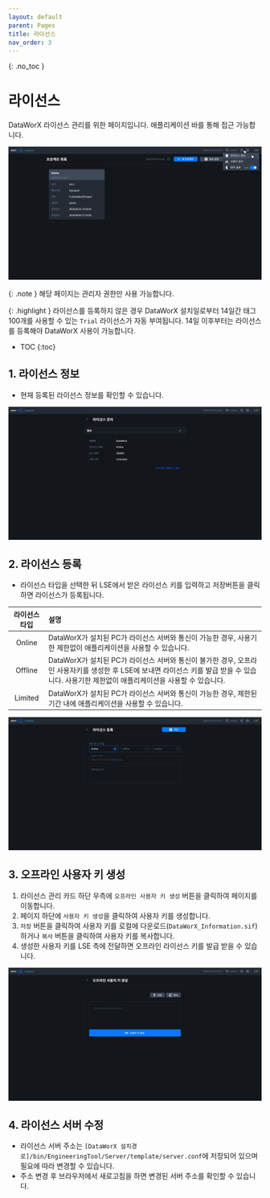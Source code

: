 ```yaml
---
layout: default
parent: Pages
title: 라이선스
nav_order: 3
---
```


{: .no_toc }
# 라이선스
DataWorX 라이선스 관리를 위한 페이지입니다. 애플리케이션 바를 통해 접근 가능합니다.

![License - Item](./license-item.png)

{: .note }
해당 페이지는 관리자 권한만 사용 가능합니다.

{: .highlight }
라이선스를 등록하지 않은 경우 DataWorX 설치일로부터 14일간 태그 100개를 사용할 수 있는 `Trial` 라이선스가 자동 부여됩니다. 14일 이후부터는 라이선스를 등록해야 DataWorX 사용이 가능합니다.

- TOC
{:toc}


## 1. 라이선스 정보
- 현재 등록된 라이선스 정보를 확인할 수 있습니다.

![License](./license.png)


## 2. 라이선스 등록
- 라이선스 타입을 선택한 뒤 LSE에서 받은 라이선스 키를 입력하고 저장버튼을 클릭하면 라이선스가 등록됩니다.

| 라이선스 타입 | 설명         |
| :----------: | :----------- |
| Online       | DataWorX가 설치된 PC가 라이선스 서버와 통신이 가능한 경우, 사용기한 제한없이 애플리케이션을 사용할 수 있습니다. |
| Offline      | DataWorX가 설치된 PC가 라이선스 서버와 통신이 불가한 경우, 오프라인 사용자키를 생성한 후 LSE에 보내면 라이선스 키를 발급 받을 수 있습니다. 사용기한 제한없이 애플리케이션을 사용할 수 있습니다. |
| Limited      | DataWorX가 설치된 PC가 라이선스 서버와 통신이 가능한 경우, 제한된 기간 내에 애플리케이션을 사용할 수 있습니다. |

![License - Edit](./license-edit.png)


## 3. 오프라인 사용자 키 생성
1. 라이선스 관리 카드 하단 우측에 `오프라인 사용자 키 생성` 버튼을 클릭하여 페이지를 이동합니다.
2. 페이지 하단에 `사용자 키 생성`을 클릭하여 사용자 키를 생성합니다. 
3. `저장` 버튼을 클릭하여 사용자 키를 로컬에 다운로드(`DataWorX_Information.sif`)하거나 `복사` 버튼을 클릭하여 사용자 키를 복사합니다.
4. 생성한 사용자 키를 LSE 측에 전달하면 오프라인 라이선스 키를 발급 받을 수 있습니다.

![License - Offline User Key](./license-offline-user-key.png)

## 4. 라이선스 서버 수정
- 라이선스 서버 주소는 `[DataWorX 설치경로]/bin/EngineeringTool/Server/template/server.conf`에 저장되어 있으며 필요에 따라 변경할 수 있습니다.
- 주소 변경 후 브라우저에서 새로고침을 하면 변경된 서버 주소를 확인할 수 있습니다. 
